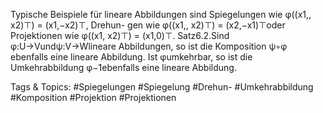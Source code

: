 Typische Beispiele für lineare Abbildungen sind Spiegelungen wie φ((x1,, x2)⊤) = (x1,−x2)⊤, Drehun-
gen wie φ((x1,, x2)⊤) = (x2,−x1)⊤oder Projektionen wie φ((x1, x2)⊤) = (x1,0)⊤.
Satz6.2.Sind φ:U→Vundψ:V→Wlineare Abbildungen, so ist die Komposition ψ◦φ
ebenfalls eine lineare Abbildung. Ist φumkehrbar, so ist die Umkehrabbildung φ−1ebenfalls eine lineare
Abbildung.

   Tags & Topics:
   #Spiegelungen
   #Spiegelung
   #Drehun-
   #Umkehrabbildung
   #Komposition
   #Projektion
   #Projektionen